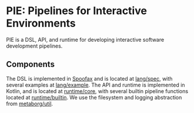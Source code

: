 # PIE: Pipelines for Interactive Environments

PIE is a DSL, API, and runtime for developing interactive software development pipelines.

## Components

The DSL is implemented in [Spoofax](http://spoofax.org/) and is located at [lang/spec](lang/spec), with several examples at [lang/example](lang/example).
The API and runtime is implemented in Kotlin, and is located at [runtime/core](runtime/core), with several builtin pipeline functions located at [runtime/builtin](runtime/builtin).
We use the filesystem and logging abstraction from [metaborg/util](https://github.com/metaborg/util).
